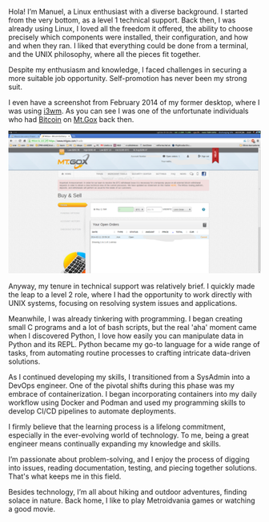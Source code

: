 Hola! I’m Manuel, a Linux enthusiast with a diverse background. I started from the very bottom, as a level 1 technical support. Back then, I was already using Linux, I loved all the freedom it offered, the ability to choose precisely which components were installed, their configuration, and how and when they ran. I liked that everything could be done from a terminal, and the UNIX philosophy, where all the pieces fit together.

Despite my enthusiasm and knowledge, I faced challenges in securing a more suitable job opportunity. Self-promotion has never been my strong suit.

I even have a screenshot from February 2014 of my former desktop, where I was using [i3wm](https://i3wm.org/). As you can see I was one of the unfortunate individuals who had [Bitcoin](https://es.wikipedia.org/wiki/Bitcoin) on [Mt.Gox](https://en.wikipedia.org/wiki/Mt._Gox) back then.

![My desktop in February 2014](desktop.png "My desktop in February 2014")

Anyway, my tenure in technical support was relatively brief. I quickly made the leap to a level 2 role, where I had the opportunity to work directly with UNIX systems, focusing on resolving system issues and applications.

Meanwhile, I was already tinkering with programming. I began creating small C programs and a lot of bash scripts, but the real 'aha' moment came when I discovered Python, I love how easily you can manipulate data in Python and its REPL.
Python became my go-to language for a wide range of tasks, from automating routine processes to crafting intricate data-driven solutions.

As I continued developing my skills, I transitioned from a SysAdmin into a DevOps engineer. One of the pivotal shifts during this phase was my embrace of containerization. I began incorporating containers into my daily workflow using Docker and Podman and used my programming skills to develop CI/CD pipelines to automate deployments.

I firmly believe that the learning process is a lifelong commitment, especially in the ever-evolving world of technology. To me, being a great engineer means continually expanding my knowledge and skills.

I’m passionate about problem-solving, and I enjoy the process of digging into issues, reading documentation, testing, and piecing together solutions. That's what keeps me in this field.

Besides technology, I’m all about hiking and outdoor adventures, finding solace in nature. Back home, I like to play Metroidvania games or watching a good movie.
